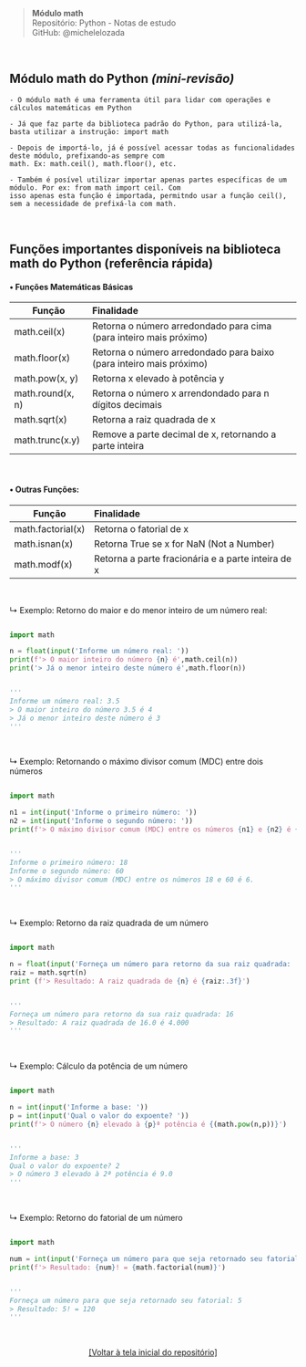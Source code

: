 > **Módulo math**  
> Repositório: Python - Notas de estudo     
> GitHub: @michelelozada
&nbsp;
     
&nbsp;  
## Módulo math do Python *(mini-revisão)*
```
- O módulo math é uma ferramenta útil para lidar com operações e cálculos matemáticas em Python

- Já que faz parte da biblioteca padrão do Python, para utilizá-la, basta utilizar a instrução: import math

- Depois de importá-lo, já é possível acessar todas as funcionalidades deste módulo, prefixando-as sempre com 
math. Ex: math.ceil(), math.floor(), etc.

- Também é posível utilizar importar apenas partes específicas de um módulo. Por ex: from math import ceil. Com 
isso apenas esta função é importada, permitndo usar a função ceil(), sem a necessidade de prefixá-la com math.
```

&nbsp;  

## Funções importantes disponíveis na biblioteca math do Python (referência rápida)

#### • Funções Matemáticas Básicas

Função | Finalidade 
---    | :--
math.ceil(x) | Retorna o número arredondado para cima (para inteiro mais próximo)
math.floor(x) | Retorna o número arredondado para baixo (para  inteiro mais próximo)
math.pow(x, y) | Retorna x elevado à potência y
math.round(x, n) | Retorna o número x arrendondado para n dígitos decimais
math.sqrt(x) | Retorna a raiz quadrada de x
math.trunc(x.y) | Remove a parte decimal de x, retornando a parte inteira

&nbsp;  

#### • Outras Funções:

Função | Finalidade 
---    | :--
math.factorial(x) | Retorna o fatorial de x
math.isnan(x) | Retorna True se x for NaN (Not a Number)
math.modf(x) | Retorna a parte fracionária e a parte inteira de x

&nbsp;  

↳ Exemplo: Retorno do maior e do menor inteiro de um número real:
```py

import math

n = float(input('Informe um número real: '))
print(f'> O maior inteiro do número {n} é',math.ceil(n))
print('> Já o menor inteiro deste número é',math.floor(n))


'''
Informe um número real: 3.5
> O maior inteiro do número 3.5 é 4
> Já o menor inteiro deste número é 3
'''
```

&nbsp;  

↳ Exemplo: Retornando o máximo divisor comum (MDC) entre dois números
```py

import math

n1 = int(input('Informe o primeiro número: '))
n2 = int(input('Informe o segundo número: '))
print(f'> O máximo divisor comum (MDC) entre os números {n1} e {n2} é {math.gcd(n1,n2)}.')


'''
Informe o primeiro número: 18
Informe o segundo número: 60
> O máximo divisor comum (MDC) entre os números 18 e 60 é 6.
'''
```

&nbsp;  

↳ Exemplo: Retorno da raiz quadrada de um número
```py

import math

n = float(input('Forneça um número para retorno da sua raiz quadrada: '))
raiz = math.sqrt(n)
print (f'> Resultado: A raiz quadrada de {n} é {raiz:.3f}')


'''
Forneça um número para retorno da sua raiz quadrada: 16
> Resultado: A raiz quadrada de 16.0 é 4.000
'''
```

&nbsp;  

↳ Exemplo: Cálculo da potência de um número
```py

import math

n = int(input('Informe a base: '))
p = int(input('Qual o valor do expoente? '))
print(f'> O número {n} elevado à {p}ª potência é {(math.pow(n,p))}')


'''
Informe a base: 3
Qual o valor do expoente? 2
> O número 3 elevado à 2ª potência é 9.0
'''
```

&nbsp;  

↳ Exemplo: Retorno do fatorial de um número
```py

import math

num = int(input('Forneça um número para que seja retornado seu fatorial: '))
print(f'> Resultado: {num}! = {math.factorial(num)}')


'''
Forneça um número para que seja retornado seu fatorial: 5
> Resultado: 5! = 120
'''
```

&nbsp;

<div align="center">
<a href="https://github.com/michelelozada/Python-Study-Notes">[Voltar à tela inicial do repositório]</a>
</div>